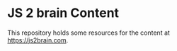 # JS 2 brain Content

This repository holds some resources for the content at https://js2brain.com.

